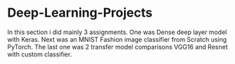 # Deep-Learning-Projects
In this section i did mainly 3 assignments. One was Dense deep layer model with Keras. Next was an MNIST Fashion image classifier from Scratch using PyTorch. The last one was 2 transfer model comparisons VGG16 and Resnet with custom classifier.
